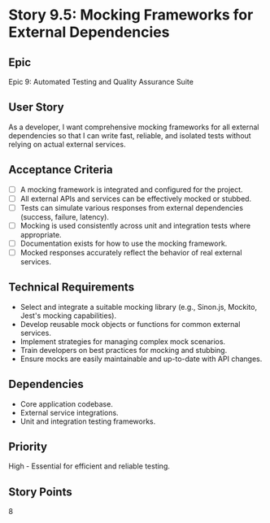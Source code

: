# Story 9.5: Mocking Frameworks for External Dependencies

## Epic
Epic 9: Automated Testing and Quality Assurance Suite

## User Story
As a developer, I want comprehensive mocking frameworks for all external dependencies so that I can write fast, reliable, and isolated tests without relying on actual external services.

## Acceptance Criteria
- [ ] A mocking framework is integrated and configured for the project.
- [ ] All external APIs and services can be effectively mocked or stubbed.
- [ ] Tests can simulate various responses from external dependencies (success, failure, latency).
- [ ] Mocking is used consistently across unit and integration tests where appropriate.
- [ ] Documentation exists for how to use the mocking framework.
- [ ] Mocked responses accurately reflect the behavior of real external services.

## Technical Requirements
- Select and integrate a suitable mocking library (e.g., Sinon.js, Mockito, Jest's mocking capabilities).
- Develop reusable mock objects or functions for common external services.
- Implement strategies for managing complex mock scenarios.
- Train developers on best practices for mocking and stubbing.
- Ensure mocks are easily maintainable and up-to-date with API changes.

## Dependencies
- Core application codebase.
- External service integrations.
- Unit and integration testing frameworks.

## Priority
High - Essential for efficient and reliable testing.

## Story Points
8
